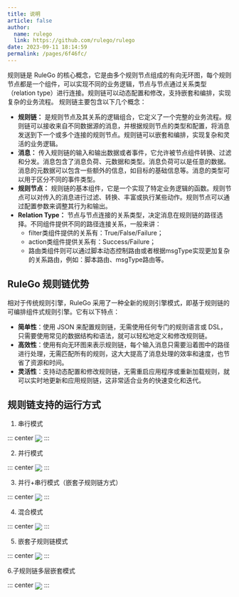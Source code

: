 ```yaml
---
title: 说明
article: false
author: 
  name: rulego
  link: https://github.com/rulego/rulego
date: 2023-09-11 18:14:59
permalink: /pages/6f46fc/
---
```


规则链是 RuleGo 的核心概念，它是由多个规则节点组成的有向无环图，每个规则节点都是一个组件，可以实现不同的业务逻辑，节点与节点通过关系类型（relation type）进行连接。规则链可以动态配置和修改，支持嵌套和编排，实现复杂的业务流程。
规则链主要包含以下几个概念：

- **规则链：** 是规则节点及其关系的逻辑组合，它定义了一个完整的业务流程。规则链可以接收来自不同数据源的消息，并根据规则节点的类型和配置，将消息发送到下一个或多个连接的规则节点。规则链可以嵌套和编排，实现复杂和灵活的业务逻辑。
- **消息：** 传入规则链的输入和输出数据或者事件，它允许被节点组件转换、过滤和分发。消息包含了消息负荷、元数据和类型。消息负荷可以是任意的数据。消息的元数据可以包含一些额外的信息，如目标的基础信息等。消息的类型可以用于区分不同的事件类型。
- **规则节点：** 规则链的基本组件，它是一个实现了特定业务逻辑的函数。规则节点可以对传入的消息进行过滤、转换、丰富或执行某些动作。规则节点可以通过配置参数来调整其行为和输出。
- **Relation Type：** 节点与节点连接的关系类型，决定消息在规则链的路径选择。不同组件提供不同的路径连接关系，一般来讲：
  - filter类组件提供的关系有：True/False/Failure；
  - action类组件提供关系有：Success/Failure；
  - 路由类组件则可以通过脚本动态控制路由或者根据msgType实现更加复杂的关系路由，例如：脚本路由、msgType路由等。

## RuleGo 规则链优势

相对于传统规则引擎，RuleGo 采用了一种全新的规则引擎模式，即基于规则链的可编排组件式规则引擎。它有以下特点：

- **简单性**：使用 JSON 来配置规则链，无需使用任何专门的规则语言或 DSL，只需要使用常见的数据结构和语法，就可以轻松地定义和修改规则链。
- **高效性**：使用有向无环图来表示规则链，每个输入消息只需要沿着图中的路径进行处理，无需匹配所有的规则，这大大提高了消息处理的效率和速度，也节省了资源和时间。
- **灵活性**：支持动态配置和修改规则链，无需重启应用程序或重新加载规则，就可以实时地更新和应用规则链，这非常适合业务的快速变化和迭代。

## 规则链支持的运行方式

1. 串行模式

::: center
<img align="center" src="/img/chain/1.png"/>
:::

2. 并行模式

::: center
<img align="center" src="/img/chain/2.png"/>
:::

3. 并行+串行模式（嵌套子规则链方式）

::: center
<img align="center" src="/img/chain/3.png"/>
:::

4. 混合模式

::: center
<img align="center" src="/img/chain/4.png"/>
:::

5. 嵌套子规则链模式

::: center
<img align="center" src="/img/chain/5.png"/>
:::

6.子规则链多层嵌套模式

::: center
<img align="center" src="/img/chain/6.png"/>
:::